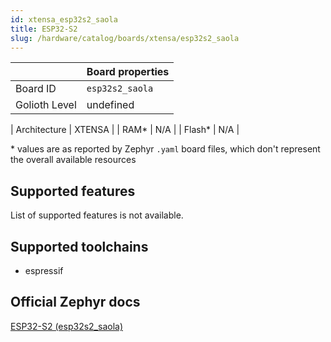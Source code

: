 ```yaml
---
id: xtensa_esp32s2_saola
title: ESP32-S2
slug: /hardware/catalog/boards/xtensa/esp32s2_saola
---
```


[//]: # (This is an auto-generated file, do not edit! Changes to it will be lost upon re-generation)



|                | Board properties     |
| -------------  | -------------------- |
| Board ID       | `esp32s2_saola` |
| Golioth Level  | undefined       |

| Architecture   | XTENSA |
| RAM*           | N/A |
| Flash*         | N/A |

\* values are as reported by Zephyr `.yaml` board files, which don't represent the overall available resources



## Supported features

List of supported features is not available.

## Supported toolchains

* espressif

## Official Zephyr docs

[ESP32-S2 (esp32s2_saola)](https://docs.zephyrproject.org/latest/boards/xtensa/esp32s2_saola/doc/index.html)
